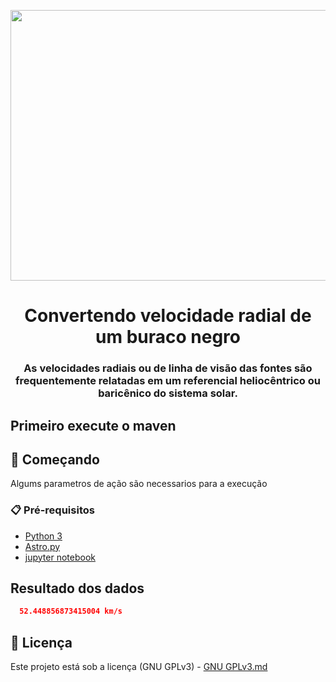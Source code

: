 <p align="center"><img src="log/black-hole.gif" width = "833px" height="433px"></p>

<h1 align="center">Convertendo velocidade radial de um buraco negro</h1>

<h3 align="center">
As velocidades radiais ou de linha de visão das fontes são frequentemente relatadas em um referencial heliocêntrico ou baricênico do sistema solar.
</p>
  
## Primeiro execute o maven 

## 🚀 Começando

Algums parametros de ação são necessarios para a execução
### 📋 Pré-requisitos
 
* [Python 3](https://www.python.org/)
* [Astro.py](https://www.astropy.org)
* [jupyter notebook](https://jupyter.org/)

## Resultado dos dados

 ```json
   52.448856873415004 km/s
```
 
## 📄 Licença
 
Este projeto está sob a licença (GNU GPLv3) - [GNU GPLv3.md](https://www.gnu.org/licenses/gpl-3.0.pt-br.html)
